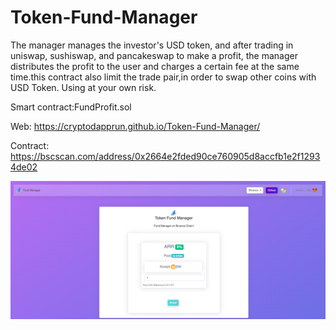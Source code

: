 # Token-Fund-Manager
The manager manages the investor's USD token, and after trading in uniswap, sushiswap, and pancakeswap to make a profit, the manager distributes the profit to the user and charges a certain fee at the same time.this contract also limit the trade pair,in order to swap other coins with USD Token.
Using at your own risk.

Smart contract:FundProfit.sol

Web:
https://cryptodapprun.github.io/Token-Fund-Manager/

Contract:
https://bscscan.com/address/0x2664e2fded90ce760905d8accfb1e2f12934de02

<img src="https://github.com/CryptoDappRun/Token-Fund-Manager/blob/main/screen.png">







